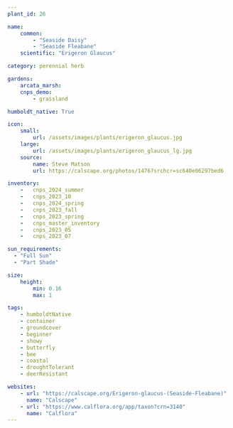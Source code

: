 ```yaml
---
plant_id: 26

name: 
    common: 
        - "Seaside Daisy"  
        - "Seaside Fleabane"
    scientific: "Erigeron Glaucus" 

category: perennial herb

gardens: 
    arcata_marsh: 
    cnps_demo:
        - grassland

humboldt_native: True

icon: 
    small: 
        url: /assets/images/plants/erigeron_glaucus.jpg 
    large: 
        url: /assets/images/plants/erigeron_glaucus_lg.jpg 
    source: 
        name: Steve Matson 
        url: https://calscape.org/photos/1476?srchcr=sc640e06297bed6 

inventory: 
    -   cnps_2024_summer
    -   cnps_2023_10
    -   cnps_2024_spring
    -   cnps_2023_fall
    -   cnps_2023_spring
    -   cnps_master_inventory
    -   cnps_2023_05 
    -   cnps_2023_07 

sun_requirements:
  - "Full Sun"
  - "Part Shade"

size:
    height: 
        min: 0.16
        max: 1

tags: 
    - humboldtNative
    - container
    - groundcover
    - beginner
    - showy
    - butterfly
    - bee
    - coastal
    - droughtTolerant
    - deerResistant

websites:
    - url: "https://calscape.org/Erigeron-glaucus-(Seaside-Fleabane)"
      name: "Calscape"
    - url: "https://www.calflora.org/app/taxon?crn=3140" 
      name: "Calflora"
---
```


